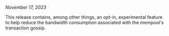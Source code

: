 *November 17, 2023*

This release contains, among other things, an opt-in, experimental feature to
help reduce the bandwidth consumption associated with the mempool's transaction
gossip.

